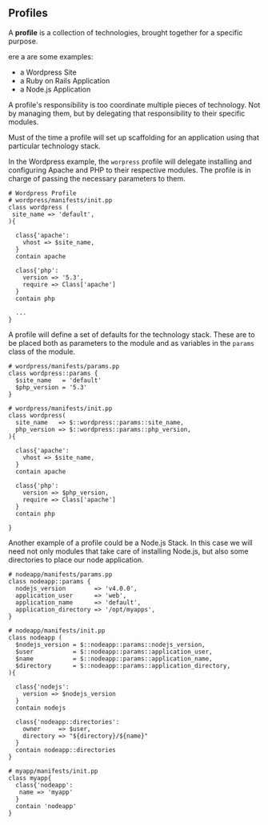 ## Profiles

A **profile** is a collection of technologies, brought together for a specific purpose.

ere a are some examples:
* a Wordpress Site
* a Ruby on Rails Application
* a Node.js Application

A profile's responsibility is too coordinate multiple pieces of technology. Not by managing them, but by delegating that responsibility to their specific modules. 

Must of the time a profile will set up scaffolding for an application using that particular technology stack.

In the Wordpress example, the `worpress` profile will delegate installing and configuring Apache and PHP to their respective modules. The profile is in charge of passing the necessary parameters to them.

```puppet
# Wordpress Profile
# wordpress/manifests/init.pp
class wordpress (
 site_name => 'default',
){

  class{'apache':
    vhost => $site_name,
  }
  contain apache
  
  class{'php':
    version => '5.3',
    require => Class['apache']
  }
  contain php
  
  ...
}
```

A profile will define a set of defaults for the technology stack. These are to be placed both as parameters to the module and as variables in the `params` class of the module. 

```puppet
# wordpress/manifests/params.pp
class wordpress::params {
  $site_name   = 'default'
  $php_version = '5.3'
}

# wordpress/manifests/init.pp
class wordpress(
  site_name   => $::wordpress::params::site_name,
  php_version => $::wordpress::params::php_version,
){
 
  class{'apache':
    vhost => $site_name,
  }
  contain apache
  
  class{'php':
    version => $php_version,
    require => Class['apache']
  }
  contain php

}
```

Another example of a profile could be a Node.js Stack. In this case we will need not only modules that take care of installing Node.js, but also some directories to place our node application.

```puppet
# nodeapp/manifests/params.pp
class nodeapp::params {
  nodejs_version        => 'v4.0.0',
  application_user      => 'web',
  application_name      => 'default',
  application_directory => '/opt/myapps',
}

# nodeapp/manifests/init.pp
class nodeapp (
  $nodejs_version = $::nodeapp::params::nodejs_version,
  $user           = $::nodeapp::params::application_user,
  $name           = $::nodeapp::params::application_name,
  $directory      = $::nodeapp::params::application_directory,
){

  class{'nodejs':
    version => $nodejs_version
  }
  contain nodejs
  
  class{'nodeapp::directories':
    owner     => $user,
    directory => "${directory}/${name}"
  }
  contain nodeapp::directories
}

# myapp/manifests/init.pp
class myapp{
  class{'nodeapp':
   name => 'myapp'
  }
  contain 'nodeapp'
}
```

